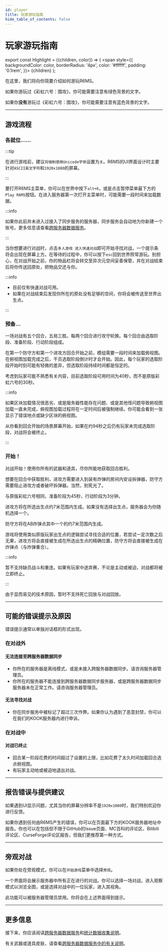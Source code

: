 ```yaml
---
id: player
title: 玩家游玩指南
hide_table_of_contents: false
---
```


# 玩家游玩指南

export const Highlight = ({children, color}) => (
  <span
    style={{
      backgroundColor: color,
      borderRadius: '4px',
      color: '#ffffff',
      padding: '0.1rem',
    }}>
    {children}
  </span>
);

在这里，我们将向你简要介绍如何游玩R6MS。

如果你游玩过《彩虹六号：围攻》，你可能需要注意有<Highlight color="#33b382">绿色背景</Highlight>的文字。

如果你**没有**游玩过《彩虹六号：围攻》，你可能需要注意有<Highlight color="#0963d8">蓝色背景</Highlight>的文字。

---

## 游戏流程

### 各就位......

:::tip

在进行游戏前，建议`将强制使用Unicode字体`设置为`关`。R6MS的UI界面设计时主要针对`ASCII英文字符`和`1920x1080`的屏幕。

:::

要打开R6MS主菜单，你可以在世界中按下`alt+6`，或是点击暂停菜单最下方的`Play R6MS`按钮。在进入服务器第一次打开主菜单时，可能需要一段时间来加载数据。

:::info

如果你此前并未进入过接入了同步服务的服务器，同步服务会自动地为你新建一个账号。更多信息请查看[跨服务器数据服务](cross_server)。

:::

当你想要进行对战时，点击`多人游戏 进入快速对战`即可开始寻找对战，一个提示条将会出现在屏幕上方。在等待的过程中，你可以按下`esc`回到世界照常游玩。别担心，在对战开始之前，你的物品栏将会转交至异次元空间妥善保管，并在对战结束后将你传送回原处，把物品交还与你。

:::info

- 目前仅有快速对战可用。
- 如果在对战结束后发现你所在的原处没有足够的空间，你将会被传送至世界出生点。

:::

### 预备...

<Highlight color="#0963d8">一场对战有五个回合，五局三胜。每两个回合进行攻守轮换。每个回合由选取阶段、准备阶段、行动阶段组成。</Highlight><p></p>

在第一个防守方和第一个进攻方回合开始之前，模组需要一段时间来加载俯视图。在俯视图加载完成之后，干员选取阶段倒计时才会开始。因此，每个玩家的选取阶段开始时刻可能有轻微的差异，但选取阶段持续时间都是恒定的。

<Highlight color="#33b382">考虑到玩家可能不熟悉有关内容，目前选取阶段可用时间为40秒，而不是原版彩虹六号的30秒。</Highlight><p></p>

:::info

如果区块加载情况很恶劣、或是服务器性能存在问题、或是其他怪问题导致俯视图加载一直未完成，俯视图加载过程将在一定时间后被强制继续。你可能会看到一张显示了错误地点或缺少区块的俯视图。

从你看到回合开始的场景屏幕开始，如果在约94秒之后仍有玩家未完成选取阶段，对战将会被终止。

:::

### 开始！

<Highlight color="#0963d8">对战开始！使用你所有的武器和道具，尽你所能地获取回合胜利。</Highlight><p></p>

<Highlight color="#0963d8">想要在回合中获取胜利，进攻方需要进入到装有炸弹的房间内安设拆弹器，防守方需要阻止进攻方或者破坏拆弹器。当然，别死光了。</Highlight><p></p>

与原版彩虹六号相同，准备阶段为45秒，行动阶段为3分钟。

进攻方将在所选出生点约7米范围内生成。如果没有选择出生点，服务器会为你随机选择一个。

防守方将在AB炸弹点其中一个的约7米范围内生成。

游戏将使用类似原版玩家出生点的逻辑尝试寻找合适的位置，若尝试一定次数之后无果，进攻方将会直接被生成在所选出生点的精确位置，防守方将会直接被生成在炸弹点（与炸弹重合）。

:::info

暂不支持缺员战斗和重连。如果有玩家中途弃赛，不论是主动或被迫，对战都将被立即终止。

:::

<Highlight color="#33b382">由于显而易见的技术原因，暂时不支持死亡回放与对战回放。</Highlight><p></p>

---

## 可能的错误提示及原因

错误提示通常以单独对话框的形式出现。

### 在对战外

#### 无法连接至跨服务器数据同步

- 你所在的服务器是离线模式，或是未接入跨服务器数据同步。请咨询服务器管理员。
- 你所在的服务器不能连接到跨服务器数据同步服务器，或是跨服务器数据同步服务器未在正常工作。请咨询服务器管理员。

#### 无法寻找对战

- 你在同步服务中被标记了超过三次作弊。如果你认为遇到了恶意封禁，你可以在我们的KOOK服务器内进行申诉。

### 在对战中

#### 对战已终止

- 回合某一阶段花费的时间超过了设置的上限，比如花费了太久时间加载回合选点俯视图。
- 有玩家主动地或被迫地退出对战。

---

## 报告错误与提供建议

如果遇到UI显示问题，尤其当你的屏幕分辨率不是`1920x1080`时，我们特别欢迎你进行反馈。

如果你遇到任何由R6MS产生的错误，你可以在页面最下方的KOOK服务器地址中报告。你也可以在包括但不限于GitHub的Issue页面、MC百科的评论区、Bilibili评论区、CurseForge评论区报告，但我们更推荐第一种方式。

---

## 旁观对战

如果你处在旁观模式，你可以在`开始游戏`菜单中选择`旁观`。

一个界面将会展示服务器中所有正在进行的对战。你可以选择一场对战，进入观察模式以浏览全图，或是选择对战中的一位玩家，进入其视角。

此功能可以被服务器管理员禁用。你将会在上述界面得到提示。

---

## 更多信息

接下来，你应该阅读[跨服务器数据服务](cross_server)和[统计数据收集说明](data_collect)。

有关武器或道具皮肤，请查看[跨服务器数据服务中的有关说明](cross_server#云上跨服务器数据同步服务voyager)。
